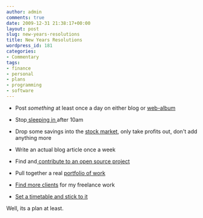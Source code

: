 ```yaml
---
author: admin
comments: true
date: 2009-12-31 21:38:17+00:00
layout: post
slug: new-years-resolutions
title: New Years Resolutions
wordpress_id: 181
categories:
- Commentary
tags:
- finance
- personal
- plans
- programming
- software
---
```



	
  * Post *something* at least once a day on either blog or [web-album](http://picasaweb.google.com/andrew.bolster/1ayr?feat=directlink)

	
  * Stop[ sleeping in ](http://lifehacker.com/309030/top-10-ways-to-sleep-smarter-and-better)after 10am

	
  * Drop some savings into the [stock market](https://uk.etrade.com/e/t/uk/homepage), only take profits out, don't add anything more

	
  * Write an actual blog article once a week

	
  * Find and[ contribute to an open source project](http://sourceforge.net/people/)

	
  * Pull together a real [portfolio of work](http://grok-code.com/58/the-power-of-a-programming-portfolio/)

	
  * [Find more clients](http://freelanceswitch.com/finding/101-ideas-to-get-more-freelance-work-and-generate-new-client-leads/) for my freelance work

	
  * [Set a timetable and stick to it](http://calnewport.com/blog/2008/02/15/fixed-schedule-productivity-how-i-accomplish-a-large-amount-of-work-in-a-small-number-of-work-hours/)


Well, its a plan at least.
